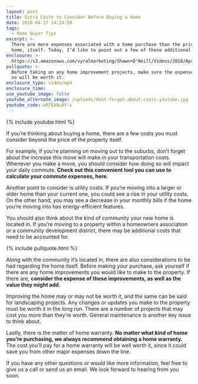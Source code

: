 ```yaml
---
layout: post
title: Extra Costs to Consider Before Buying a Home
date: 2018-04-27 14:24:50
tags:
  - Home Buyer Tips
excerpt: >-
  There are more expenses associated with a home purchase than the price of the
  home, itself. Today, I’d like to point out a few of these additional costs.
enclosure: >-
  https://s3.amazonaws.com/vyralmarketing/Shawn+O'Neill/Videos/2018/April/Jacksonville+Real+Estate+Agent-+Extra+Costs+to+Consider+Before+Buying+a+Home.mp4
pullquote: >-
  Before taking on any home improvement projects, make sure the expense of doing
  so will be worth it.
enclosure_type: video/mp4
enclosure_time:
use_youtube_image: false
youtube_alternate_image: /uploads/dont-forget-about-costs-youtube.jpg
youtube_code: wM7EANuAY-s
---
```


{% include youtube.html %}

If you’re thinking about buying a home, there are a few costs you must consider beyond the price of the property itself.

For example, if you’re planning on moving out to the suburbs, don’t forget about the increase this move will make in your transportation costs. Whenever you make a move, you should consider how doing so will impact your daily commute. **Check out this convenient tool you can use to calculate your commute expenses, here.**

Another point to consider is utility costs. If you’re moving into a larger or older home than your current one, you could see a rise in your utility costs. On the other hand, you may see a decrease in your monthly bills if the home you’re moving into has energy-efficient features.

You should also think about the kind of community your new home is located in. If you’re moving to a property within a homeowners association or a community development district, there may be additional costs that need to be accounted for.

{% include pullquote.html %}

Along with the community it’s located in, there are also considerations to be had regarding the home itself. Before making your purchase, ask yourself if there are any home improvements you would like to make to the property. If there are, **consider the expense of these improvements, as well as the value they might add.**

Improving the home may or may not be worth it, and the same can be said for landscaping projects. Any changes or updates you make to the property must be worth it in the long run. There are a number of projects that may cost you more than they’re worth. General maintenance is another key issue to think about.

Lastly, there is the matter of home warranty. **No matter what kind of home you’re purchasing, we always recommend obtaining a home warranty.** The cost you’ll pay for a home warranty will be well worth it, since it could save you from other major expenses down the line.

If you have any other questions or would like more information, feel free to give us a call or send us an email. We look forward to hearing from you soon.
